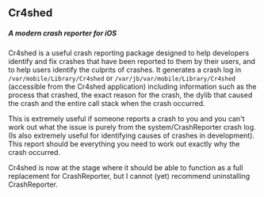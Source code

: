 ## Cr4shed
##### A modern crash reporter for iOS

Cr4shed is a useful crash reporting package designed to help developers identify and fix crashes that have been reported to them by their users, and to help users identify the culprits of crashes. It generates a crash log in `/var/mobile/Library/Cr4shed` or `/var/jb/var/mobile/Library/Cr4shed` (accessible from the Cr4shed application) including information such as the process that crashed, the exact reason for the crash, the dylib that caused the crash and the entire call stack when the crash occurred.

This is extremely useful if someone reports a crash to you and you can't work out what the issue is purely from the system/CrashReporter crash log. (Is also extremely useful for identifying causes of crashes in development). This report should be everything you need to work out exactly why the crash occurred.

Cr4shed is now at the stage where it should be able to function as a full replacement for CrashReporter, but I cannot (yet) recommend uninstalling CrashReporter.